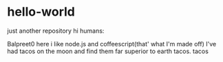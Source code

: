 # hello-world
just another repository
hi humans:

Balpreet0 here i like node.js and coffeescript(that' what I'm made off)
I've had tacos on the moon and find them far superior to earth tacos.
tacos  
